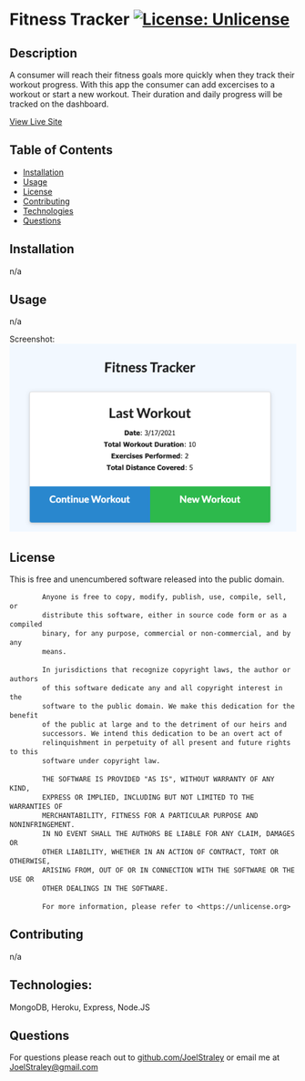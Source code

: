 # Fitness Tracker [![License: Unlicense](https://img.shields.io/badge/license-Unlicense-blue.svg)](http://unlicense.org/)
## Description
A consumer will reach their fitness goals more quickly when they track their workout progress. 
With this app the consumer can add excercises to a workout or start a new workout. 
Their duration and daily progress will be tracked on the dashboard.

[View Live Site](https://floating-temple-60678.herokuapp.com/)
## Table of Contents
* [Installation](#Installation)
* [Usage](#Usage)
* [License](#License)
* [Contributing](#Contributing)
* [Technologies](#Technologies)
* [Questions](#Questions)
## <a name="Installation">Installation</a>
n/a
## <a name="usage">Usage</a> 
n/a

Screenshot: 
![alt text](https://github.com/Joelstraley/Fitness-Tracker/blob/master/public/assets/Fitness%20Tracker%20App.png?raw=true)

## <a name="License">License</a>
This is free and unencumbered software released into the public domain.
    
            Anyone is free to copy, modify, publish, use, compile, sell, or
            distribute this software, either in source code form or as a compiled
            binary, for any purpose, commercial or non-commercial, and by any
            means.
            
            In jurisdictions that recognize copyright laws, the author or authors
            of this software dedicate any and all copyright interest in the
            software to the public domain. We make this dedication for the benefit
            of the public at large and to the detriment of our heirs and
            successors. We intend this dedication to be an overt act of
            relinquishment in perpetuity of all present and future rights to this
            software under copyright law.
            
            THE SOFTWARE IS PROVIDED "AS IS", WITHOUT WARRANTY OF ANY KIND,
            EXPRESS OR IMPLIED, INCLUDING BUT NOT LIMITED TO THE WARRANTIES OF
            MERCHANTABILITY, FITNESS FOR A PARTICULAR PURPOSE AND NONINFRINGEMENT.
            IN NO EVENT SHALL THE AUTHORS BE LIABLE FOR ANY CLAIM, DAMAGES OR
            OTHER LIABILITY, WHETHER IN AN ACTION OF CONTRACT, TORT OR OTHERWISE,
            ARISING FROM, OUT OF OR IN CONNECTION WITH THE SOFTWARE OR THE USE OR
            OTHER DEALINGS IN THE SOFTWARE.
            
            For more information, please refer to <https://unlicense.org>
## <a name="Contributing">Contributing</a>
n/a
## <a name="Technologies">Technologies:</a>
MongoDB, Heroku, Express, Node.JS 
## <a name="Questions">Questions</a>
For questions please reach out to [github.com/JoelStraley](github.com/JoelStraley) 
or email me at [JoelStraley@gmail.com](mailto:JoelStraley@gmail.com)
